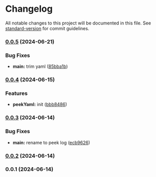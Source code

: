 # Changelog

All notable changes to this project will be documented in this file. See [standard-version](https://github.com/conventional-changelog/standard-version) for commit guidelines.

### [0.0.5](https://github.com/snomiao/peek-log/compare/v0.0.4...v0.0.5) (2024-06-21)


### Bug Fixes

* **main:** trim yaml ([85bba1b](https://github.com/snomiao/peek-log/commit/85bba1be7126e07b57d832fb144ec749306b7907))

### [0.0.4](https://github.com/snomiao/peek-log/compare/v0.0.3...v0.0.4) (2024-06-15)


### Features

* **peekYaml:** init ([bbb8486](https://github.com/snomiao/peek-log/commit/bbb848627a31524b694e9b1a942482b7422504ff))

### [0.0.3](https://github.com/snomiao/console-peek/compare/v0.0.2...v0.0.3) (2024-06-14)


### Bug Fixes

* **main:** rename to peek log ([ecb9626](https://github.com/snomiao/console-peek/commit/ecb962682bde1d7d3c1f51b73e47eeeaad9cc071))

### [0.0.2](https://github.com/snomiao/console-peek/compare/v0.0.1...v0.0.2) (2024-06-14)

### 0.0.1 (2024-06-14)
